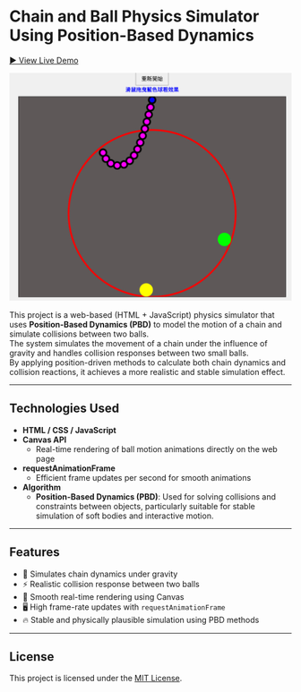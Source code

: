 # Chain and Ball Physics Simulator Using Position-Based Dynamics

[▶️ View Live Demo](https://opming7788.github.io/Two-Ball-Collision-Simulation-Using-Position-Based-Dynamics/pos_chain_ball.html)

![Preview](./preview.png)

This project is a web-based (HTML + JavaScript) physics simulator that uses **Position-Based Dynamics (PBD)** to model the motion of a chain and simulate collisions between two balls.  
The system simulates the movement of a chain under the influence of gravity and handles collision responses between two small balls.  
By applying position-driven methods to calculate both chain dynamics and collision reactions, it achieves a more realistic and stable simulation effect.

---

## Technologies Used

- **HTML / CSS / JavaScript**
- **Canvas API**
  - Real-time rendering of ball motion animations directly on the web page
- **requestAnimationFrame**
  - Efficient frame updates per second for smooth animations
- **Algorithm**
  - **Position-Based Dynamics (PBD)**: Used for solving collisions and constraints between objects, particularly suitable for stable simulation of soft bodies and interactive motion.

---

## Features

- 🎯 Simulates chain dynamics under gravity
- ⚡ Realistic collision response between two balls
- 🎨 Smooth real-time rendering using Canvas
- 🖥️ High frame-rate updates with `requestAnimationFrame`
- 🔥 Stable and physically plausible simulation using PBD methods

---

## License

This project is licensed under the [MIT License](LICENSE).




